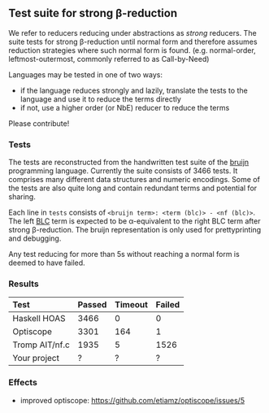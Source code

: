 ## Test suite for strong β-reduction

We refer to reducers reducing under abstractions as *strong* reducers.
The suite tests for strong β-reduction until normal form and therefore
assumes reduction strategies where such normal form is found.
(e.g. normal-order, leftmost-outermost, commonly referred to as
Call-by-Need)

Languages may be tested in one of two ways:

- if the language reduces strongly and lazily, translate the tests to
  the language and use it to reduce the terms directly
- if not, use a higher order (or NbE) reducer to reduce the terms

Please contribute!

### Tests

The tests are reconstructed from the handwritten test suite of the
[bruijn](https://bruijn.marvinborner.de) programming language. Currently
the suite consists of 3466 tests. It comprises many different data
structures and numeric encodings. Some of the tests are also quite long
and contain redundant terms and potential for sharing.

Each line in `tests` consists of
`<bruijn term>: <term (blc)> - <nf (blc)>`. The left
[BLC](https://tromp.github.io/cl/Binary_lambda_calculus.html) term is
expected to be α-equivalent to the right BLC term after strong
β-reduction. The bruijn representation is only used for prettyprinting
and debugging.

Any test reducing for more than 5s without reaching a normal form is
deemed to have failed.

### Results

| Test           | Passed | Timeout | Failed |
|:---------------|:-------|:--------|:-------|
| Haskell HOAS   | 3466   | 0       | 0      |
| Optiscope      | 3301   | 164     | 1      |
| Tromp AIT/nf.c | 1935   | 5       | 1526   |
| Your project   | ?      | ?       | ?      |

### Effects

- improved optiscope: https://github.com/etiamz/optiscope/issues/5
